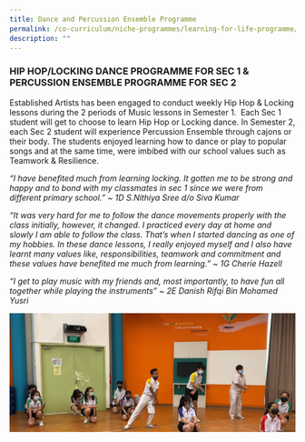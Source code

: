 ```yaml
---
title: Dance and Percussion Ensemble Programme
permalink: /co-curriculum/niche-programmes/learning-for-life-programme/dance-and-percussion-ensemble-programme/
description: ""
---
```

### HIP HOP/LOCKING DANCE PROGRAMME FOR SEC 1 & PERCUSSION ENSEMBLE PROGRAMME FOR SEC 2

Established Artists has been engaged to conduct weekly Hip Hop & Locking lessons during the 2 periods of Music lessons in Semester 1.  Each Sec 1 student will get to choose to learn Hip Hop or Locking dance. In Semester 2, each Sec 2 student will experience Percussion Ensemble through cajons or their body. The students enjoyed learning how to dance or play to popular songs and at the same time, were imbibed with our school values such as Teamwork & Resilience. 

_“I have benefited much from learning locking. It gotten me to be strong and happy and to bond with my classmates in sec 1 since we were from different primary school.” ~ 1D S.Nithiya Sree d/o Siva Kumar_

_“It was very hard for me to follow the dance movements properly with the class initially, however, it changed. I practiced every day at home and slowly I am able to follow the class. That’s when I started dancing as one of my hobbies. In these dance lessons, I really enjoyed myself and I also have learnt many values like, responsibilities, teamwork and commitment and these values have benefited me much from learning.” ~ 1G Cherie Hazell_

_“I get to play music with my friends and, most importantly, to have fun all together while playing the instruments” ~ 2E Danish Rifqi Bin Mohamed Yusri_

![](/images/dance.png)